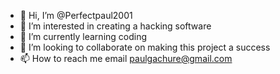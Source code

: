 - 👋 Hi, I’m @Perfectpaul2001
- 👀 I’m interested in creating a hacking software
- 🌱 I’m currently learning coding
- 💞️ I’m looking to collaborate on making this project a success
- 📫 How to reach me email paulgachure@gmail.com

<!---
Perfectpaul2001/Perfectpaul2001 is a ✨ special ✨ repository because its `README.md` (this file) appears on your GitHub profile.
You can click the Preview link to take a look at your changes.
--->
